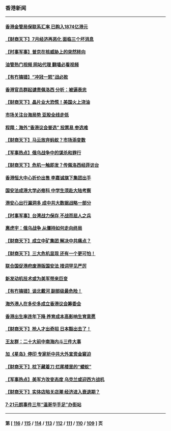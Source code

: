 ### 香港新闻
---
#### [香港金管局保联系汇率 已购入1874亿港元](../../pages/ncid1349362/n13796058.md?08060445) 
#### [【财商天下】7月经济再恶化 面临三个坏消息](../../pages/ncid1349362/n13795821.md?08060445) 
#### [【时事军事】普京在核威胁上的突然转向](../../pages/ncid1349362/n13795291.md?08060445) 
#### [油管热门视频 网站代理 翻墙必看视频](http://209.222.30.114:81/youtube.html?08060445)
#### [【有冇搞错】“冲冠一怒”战必败](../../pages/ncid1349362/n13795285.md?08060445) 
#### [香港官员群起谴责佩洛西 分析：被逼表忠](../../pages/ncid1349362/n13795260.md?08060445) 
#### [【财商天下】晶片业大恐慌！美国火上浇油](../../pages/ncid1349362/n13794888.md?08060445) 
#### [市场关注台海局势 亚股全线走低](../../pages/ncid1349362/n13794444.md?08060445) 
#### [程翔：海外“香港议会普选” 投票易 参选难](../../pages/ncid1349362/n13794180.md?08060445) 
#### [【财商天下】马云放弃蚂蚁？市场添变数](../../pages/ncid1349362/n13794043.md?08060445) 
#### [【军事热点】俄乌战争中的谋杀和罪行](../../pages/ncid1349362/n13794020.md?08060445) 
#### [【财商天下】危机一触即发？传佩洛西经菲访台](../../pages/ncid1349362/n13793484.md?08060445) 
#### [香港恒大中心折价出售 李嘉诚旗下集团出手](../../pages/ncid1349362/n13793468.md?08060445) 
#### [国安法成港大学必修科 中学生须赴大陆考察](../../pages/ncid1349362/n13793389.md?08060445) 
#### [港安心出行漏洞多 成中共大数据战略一部分](../../pages/ncid1349362/n13793044.md?08060445) 
#### [【时事军事】台湾战力保存 不战而屈人之兵](../../pages/ncid1349362/n13792389.md?08060445) 
#### [惠虎宇：俄乌战争 从僵持如何走向终局](../../pages/ncid1349362/n13792139.md?08060445) 
#### [【财商天下】成立中矿集团 解决中共痛点？](../../pages/ncid1349362/n13791867.md?08060445) 
#### [【财商天下】三大危机显现 还有一个更可怕！](../../pages/ncid1349362/n13791120.md?08060445) 
#### [联合国促港府废港版国安法 措词罕见严厉](../../pages/ncid1349362/n13790942.md?08060445) 
#### [新发动机技术或为美军带来巨变](../../pages/ncid1349362/n13790662.md?08060445) 
#### [【有冇搞错】谈北戴河 副部级最危险！](../../pages/ncid1349362/n13790376.md?08060445) 
#### [海外港人在多伦多成立香港议会筹委会](../../pages/ncid1349362/n13790347.md?08060445) 
#### [香港出生率连年下降 养育成本高影响生育意愿](../../pages/ncid1349362/n13790511.md?08060445) 
#### [【财商天下】抢人才出奇招 日本豁出去了！](../../pages/ncid1349362/n13790342.md?08060445) 
#### [王友群：二十大前中南海内斗三件大事](../../pages/ncid1349362/n13789729.md?08060445) 
#### [加《星岛》停印 专家析中共大外宣资金窘迫](../../pages/ncid1349362/n13789697.md?08060445) 
#### [【财商天下】枕下藏着刀 烂尾楼里的“蝼蚁”](../../pages/ncid1349362/n13789588.md?08060445) 
#### [【军事热点】美军方改变态度 乌克兰或迎西方战机](../../pages/ncid1349362/n13789431.md?08060445) 
#### [【财商天下】实体店陷关店潮 经济进入衰退期？](../../pages/ncid1349362/n13788865.md?08060445) 
#### [7‧21元朗事件三年“温哥华手足”办街站](../../pages/ncid1349362/n13788190.md?08060445) 

---
#### 第 [ [116](./116.md?08060445) / [115](./115.md?08060445) / [114](./114.md?08060445) / [113](./113.md?08060445) / [112](./112.md?08060445) / [111](./111.md?08060445) / [110](./110.md?08060445) / [109](./109.md?08060445) ] 页
